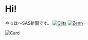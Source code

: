 # Hi!
やっほ〜SAS新聞です。
[![Qiita](https://badgen.org/img/qiita/SASNEWS/articles?style=flat&label=Qiita)](https://qiita.com/SASNEWS)
[![Zenn](https://badgen.org/img/zenn/sasnews/articles?style=flat&label=Zenn)](https://zenn.dev/sasnews)

![Card](http://github-profile-summary-cards.vercel.app/api/cards/profile-details?username=sas-news&theme=transparent)

